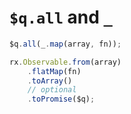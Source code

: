 # `$q.all` and `_`

```javascript
$q.all(_.map(array, fn));
``` 

```javascript
rx.Observable.from(array)
    .flatMap(fn)
    .toArray()
    // optional
    .toPromise($q);
```
